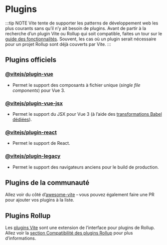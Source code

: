 # Plugins

:::tip NOTE
Vite tente de supporter les patterns de développement web les plus courants sans qu’il n’y ait besoin de plugins. Avant de partir à la recherche d’un plugin Vite ou Rollup qui soit compatible, faites un tour sur le [guide des fonctionnalités](../guide/features.md). Souvent, les cas où un plugin serait nécessaire pour un projet Rollup sont déjà couverts par Vite.
:::

## Plugins officiels

### [@vitejs/plugin-vue](https://github.com/vitejs/vite/tree/main/packages/plugin-vue)

- Permet le support des composants à fichier unique (_single file components_) pour Vue 3.

### [@vitejs/plugin-vue-jsx](https://github.com/vitejs/vite/tree/main/packages/plugin-vue-jsx)

- Permet le support du JSX pour Vue 3 (à l’aide des [transformations Babel dédiées](https://github.com/vuejs/jsx-next)).

### [@vitejs/plugin-react](https://github.com/vitejs/vite/tree/main/packages/plugin-react)

- Permet le support de React.

### [@vitejs/plugin-legacy](https://github.com/vitejs/vite/tree/main/packages/plugin-legacy)

- Permet le support des navigateurs anciens pour le build de production.

## Plugins de la communauté

Allez voir du côté d’[awesome-vite](https://github.com/vitejs/awesome-vite#plugins) – vous pouvez également faire une PR pour ajouter vos plugins à la liste.

## Plugins Rollup

Les [plugins Vite](../guide/api-plugin) sont une extension de l’interface pour plugins de Rollup. Allez voir la [section Compatibilité des plugins Rollup](../guide/api-plugin#compatibilite-des-plugins-rollup) pour plus d’informations.
